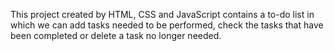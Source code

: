 This project created by HTML, CSS and JavaScript contains a to-do list in which we can add tasks needed to be performed, check the tasks that have been completed or delete a task no longer needed. 
